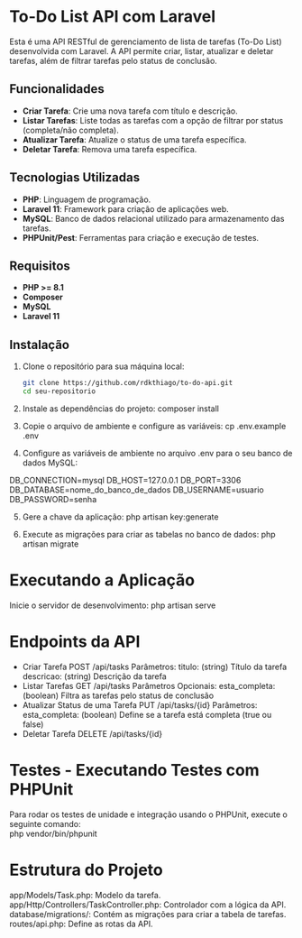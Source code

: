 # To-Do List API com Laravel

Esta é uma API RESTful de gerenciamento de lista de tarefas (To-Do List) desenvolvida com Laravel. A API permite criar, listar, atualizar e deletar tarefas, além de filtrar tarefas pelo status de conclusão.

## Funcionalidades

- **Criar Tarefa**: Crie uma nova tarefa com título e descrição.
- **Listar Tarefas**: Liste todas as tarefas com a opção de filtrar por status (completa/não completa).
- **Atualizar Tarefa**: Atualize o status de uma tarefa específica.
- **Deletar Tarefa**: Remova uma tarefa específica.

## Tecnologias Utilizadas

- **PHP**: Linguagem de programação.
- **Laravel 11**: Framework para criação de aplicações web.
- **MySQL**: Banco de dados relacional utilizado para armazenamento das tarefas.
- **PHPUnit/Pest**: Ferramentas para criação e execução de testes.

## Requisitos

- **PHP >= 8.1**
- **Composer**
- **MySQL**
- **Laravel 11**

## Instalação

1. Clone o repositório para sua máquina local:
   ```bash
   git clone https://github.com/rdkthiago/to-do-api.git
   cd seu-repositorio

2. Instale as dependências do projeto:
composer install

3. Copie o arquivo de ambiente e configure as variáveis:
cp .env.example .env

4. Configure as variáveis de ambiente no arquivo .env para o seu banco de dados MySQL:

DB_CONNECTION=mysql
DB_HOST=127.0.0.1
DB_PORT=3306
DB_DATABASE=nome_do_banco_de_dados
DB_USERNAME=usuario
DB_PASSWORD=senha

5. Gere a chave da aplicação:
php artisan key:generate

6. Execute as migrações para criar as tabelas no banco de dados:
php artisan migrate

# Executando a Aplicação
Inicie o servidor de desenvolvimento: php artisan serve

# Endpoints da API

- Criar Tarefa
    POST /api/tasks
    Parâmetros:
    titulo: (string) Título da tarefa
    descricao: (string) Descrição da tarefa
- Listar Tarefas
    GET /api/tasks
    Parâmetros Opcionais:
    esta_completa: (boolean) Filtra as tarefas pelo status de conclusão
- Atualizar Status de uma Tarefa
    PUT /api/tasks/{id}
    Parâmetros:
    esta_completa: (boolean) Define se a tarefa está completa (true ou false)
- Deletar Tarefa
    DELETE /api/tasks/{id}

# Testes - Executando Testes com PHPUnit

Para rodar os testes de unidade e integração usando o PHPUnit, execute o seguinte comando:  
php vendor/bin/phpunit

# Estrutura do Projeto
app/Models/Task.php: Modelo da tarefa.
app/Http/Controllers/TaskController.php: Controlador com a lógica da API.
database/migrations/: Contém as migrações para criar a tabela de tarefas.
routes/api.php: Define as rotas da API.
